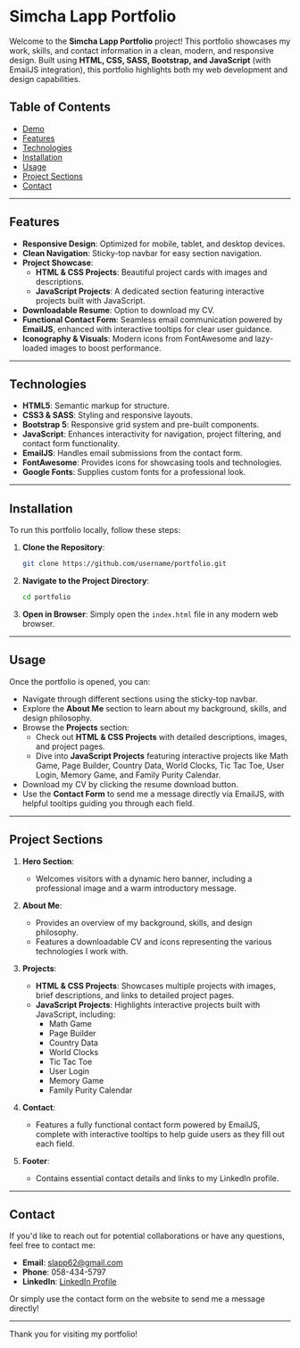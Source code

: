 # Simcha Lapp Portfolio

Welcome to the **Simcha Lapp Portfolio** project! This portfolio showcases my work, skills, and contact information in a clean, modern, and responsive design. Built using **HTML, CSS, SASS, Bootstrap, and JavaScript** (with EmailJS integration), this portfolio highlights both my web development and design capabilities.

## Table of Contents

- [Demo](#demo)
- [Features](#features)
- [Technologies](#technologies)
- [Installation](#installation)
- [Usage](#usage)
- [Project Sections](#project-sections)
- [Contact](#contact)

---

## Features

- **Responsive Design**: Optimized for mobile, tablet, and desktop devices.
- **Clean Navigation**: Sticky-top navbar for easy section navigation.
- **Project Showcase**:
  - **HTML & CSS Projects**: Beautiful project cards with images and descriptions.
  - **JavaScript Projects**: A dedicated section featuring interactive projects built with JavaScript.
- **Downloadable Resume**: Option to download my CV.
- **Functional Contact Form**: Seamless email communication powered by **EmailJS**, enhanced with interactive tooltips for clear user guidance.
- **Iconography & Visuals**: Modern icons from FontAwesome and lazy-loaded images to boost performance.

---

## Technologies

- **HTML5**: Semantic markup for structure.
- **CSS3 & SASS**: Styling and responsive layouts.
- **Bootstrap 5**: Responsive grid system and pre-built components.
- **JavaScript**: Enhances interactivity for navigation, project filtering, and contact form functionality.
- **EmailJS**: Handles email submissions from the contact form.
- **FontAwesome**: Provides icons for showcasing tools and technologies.
- **Google Fonts**: Supplies custom fonts for a professional look.

---

## Installation

To run this portfolio locally, follow these steps:

1. **Clone the Repository**:
    ```bash
    git clone https://github.com/username/portfolio.git
    ```

2. **Navigate to the Project Directory**:
    ```bash
    cd portfolio
    ```

3. **Open in Browser**:
    Simply open the `index.html` file in any modern web browser.

---

## Usage

Once the portfolio is opened, you can:

- Navigate through different sections using the sticky-top navbar.
- Explore the **About Me** section to learn about my background, skills, and design philosophy.
- Browse the **Projects** section:
  - Check out **HTML & CSS Projects** with detailed descriptions, images, and project pages.
  - Dive into **JavaScript Projects** featuring interactive projects like Math Game, Page Builder, Country Data, World Clocks, Tic Tac Toe, User Login, Memory Game, and Family Purity Calendar.
- Download my CV by clicking the resume download button.
- Use the **Contact Form** to send me a message directly via EmailJS, with helpful tooltips guiding you through each field.

---

## Project Sections

1. **Hero Section**:  
   - Welcomes visitors with a dynamic hero banner, including a professional image and a warm introductory message.
   
2. **About Me**:  
   - Provides an overview of my background, skills, and design philosophy.
   - Features a downloadable CV and icons representing the various technologies I work with.
   
3. **Projects**:  
   - **HTML & CSS Projects**: Showcases multiple projects with images, brief descriptions, and links to detailed project pages.
   - **JavaScript Projects**: Highlights interactive projects built with JavaScript, including:
     - Math Game
     - Page Builder
     - Country Data
     - World Clocks
     - Tic Tac Toe
     - User Login
     - Memory Game
     - Family Purity Calendar
     
4. **Contact**:  
   - Features a fully functional contact form powered by EmailJS, complete with interactive tooltips to help guide users as they fill out each field.
   
5. **Footer**:  
   - Contains essential contact details and links to my LinkedIn profile.

---

## Contact

If you'd like to reach out for potential collaborations or have any questions, feel free to contact me:

- **Email**: [slapp62@gmail.com](mailto:slapp62@gmail.com)
- **Phone**: 058-434-5797
- **LinkedIn**: [LinkedIn Profile](https://www.linkedin.com/in/simcha-lapp-0b4081106)

Or simply use the contact form on the website to send me a message directly!

---

Thank you for visiting my portfolio!
